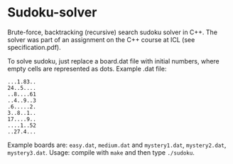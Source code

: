 # Sudoku-solver
Brute-force, backtracking (recursive) search sudoku solver in C++. The solver was part of an assignment on the C++ course at ICL (see specification.pdf).

To solve sudoku, just replace a board.dat file with initial numbers, where empty cells are represented as dots. Example .dat file:

```
...1.83..
24..5....
..8....61
..4..9..3
.6.....2.
3..8..1..
17....9..
....1..52
..27.4...
```

Example boards are: `easy.dat`, `medium.dat` and `mystery1.dat`, `mystery2.dat`, `mystery3.dat`.
Usage: compile with `make` and then type `./sudoku`.
